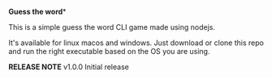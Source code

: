 **Guess the word***

This is a simple guess the word CLI game made using nodejs. 

It's available for linux macos and windows. 
Just download or clone this repo and run the right executable based on the OS you are using.

****RELEASE NOTE****
v1.0.0
Initial release